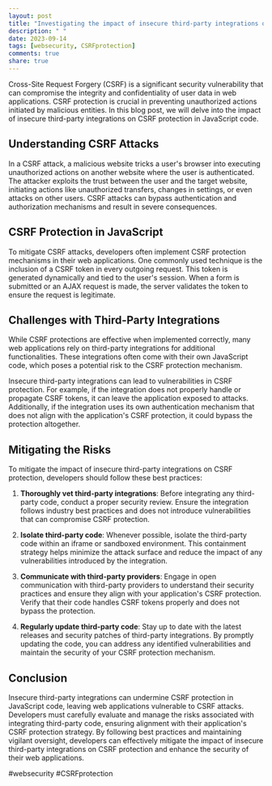 ```yaml
---
layout: post
title: "Investigating the impact of insecure third-party integrations on CSRF protection in JavaScript code"
description: " "
date: 2023-09-14
tags: [websecurity, CSRFprotection]
comments: true
share: true
---
```


Cross-Site Request Forgery (CSRF) is a significant security vulnerability that can compromise the integrity and confidentiality of user data in web applications. CSRF protection is crucial in preventing unauthorized actions initiated by malicious entities. In this blog post, we will delve into the impact of insecure third-party integrations on CSRF protection in JavaScript code.

## Understanding CSRF Attacks

In a CSRF attack, a malicious website tricks a user's browser into executing unauthorized actions on another website where the user is authenticated. The attacker exploits the trust between the user and the target website, initiating actions like unauthorized transfers, changes in settings, or even attacks on other users. CSRF attacks can bypass authentication and authorization mechanisms and result in severe consequences.

## CSRF Protection in JavaScript

To mitigate CSRF attacks, developers often implement CSRF protection mechanisms in their web applications. One commonly used technique is the inclusion of a CSRF token in every outgoing request. This token is generated dynamically and tied to the user's session. When a form is submitted or an AJAX request is made, the server validates the token to ensure the request is legitimate.

## Challenges with Third-Party Integrations

While CSRF protections are effective when implemented correctly, many web applications rely on third-party integrations for additional functionalities. These integrations often come with their own JavaScript code, which poses a potential risk to the CSRF protection mechanism.

Insecure third-party integrations can lead to vulnerabilities in CSRF protection. For example, if the integration does not properly handle or propagate CSRF tokens, it can leave the application exposed to attacks. Additionally, if the integration uses its own authentication mechanism that does not align with the application's CSRF protection, it could bypass the protection altogether.

## Mitigating the Risks

To mitigate the impact of insecure third-party integrations on CSRF protection, developers should follow these best practices:

1. **Thoroughly vet third-party integrations**: Before integrating any third-party code, conduct a proper security review. Ensure the integration follows industry best practices and does not introduce vulnerabilities that can compromise CSRF protection.

2. **Isolate third-party code**: Whenever possible, isolate the third-party code within an iframe or sandboxed environment. This containment strategy helps minimize the attack surface and reduce the impact of any vulnerabilities introduced by the integration.

3. **Communicate with third-party providers**: Engage in open communication with third-party providers to understand their security practices and ensure they align with your application's CSRF protection. Verify that their code handles CSRF tokens properly and does not bypass the protection.

4. **Regularly update third-party code**: Stay up to date with the latest releases and security patches of third-party integrations. By promptly updating the code, you can address any identified vulnerabilities and maintain the security of your CSRF protection mechanism.

## Conclusion

Insecure third-party integrations can undermine CSRF protection in JavaScript code, leaving web applications vulnerable to CSRF attacks. Developers must carefully evaluate and manage the risks associated with integrating third-party code, ensuring alignment with their application's CSRF protection strategy. By following best practices and maintaining vigilant oversight, developers can effectively mitigate the impact of insecure third-party integrations on CSRF protection and enhance the security of their web applications.

#websecurity #CSRFprotection